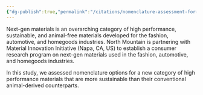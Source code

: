 ```yaml
---
{"dg-publish":true,"permalink":"/citations/nomenclature-assessment-for-new-materials-in-the-us-north-mountain-consulting-group/","created":"2025-10-22T12:07:19.518+01:00","updated":"2025-10-22T12:07:19.741+01:00"}
---
```


Next-gen materials is an overarching category of high performance, sustainable, and animal-free materials developed for the fashion, automotive, and homegoods industries. North Mountain is partnering with Material Innovation Initiative (Napa, CA, US) to establish a consumer research program on next-gen materials used in the fashion, automotive, and homegoods industries.

In this study, we assessed nomenclature options for a new category of high performance materials that are more sustainable than their conventional animal-derived counterparts.